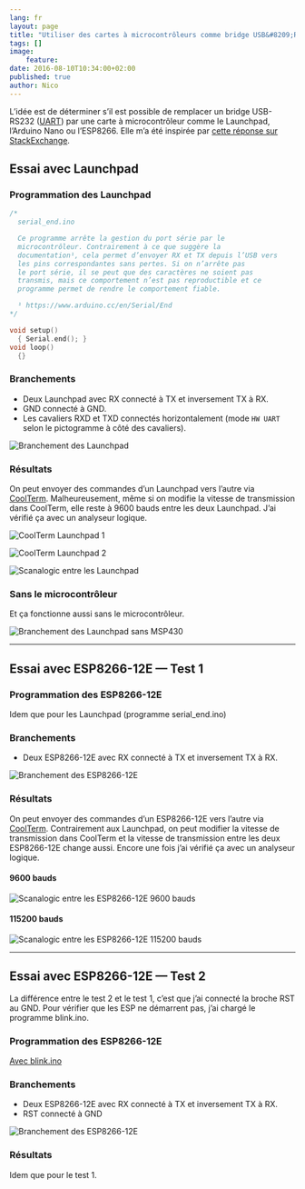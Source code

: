 ```yaml
---
lang: fr
layout: page
title: "Utiliser des cartes à microcontrôleurs comme bridge USB&#8209;RS232"
tags: []
image:
    feature:
date: 2016-08-10T10:34:00+02:00
published: true
author: Nico
---
```


L’idée est de déterminer s’il est possible de remplacer un bridge USB-RS232 ([UART][2]) par une carte à microcontrôleur comme le Launchpad, l’Arduino Nano ou l’ESP8266. Elle m’a été inspirée par [cette réponse sur StackExchange][0].

## Essai avec Launchpad

### Programmation des Launchpad

```c++
/*
  serial_end.ino

  Ce programme arrête la gestion du port série par le
  microcontrôleur. Contrairement à ce que suggère la
  documentation¹, cela permet d’envoyer RX et TX depuis l’USB vers
  les pins correspondantes sans pertes. Si on n’arrête pas
  le port série, il se peut que des caractères ne soient pas
  transmis, mais ce comportement n’est pas reproductible et ce
  programme permet de rendre le comportement fiable.

  ¹ https://www.arduino.cc/en/Serial/End
*/

void setup()
  { Serial.end(); }
void loop()
  {}
```

### Branchements

-   Deux Launchpad avec RX connecté à TX et inversement TX à RX.
-   GND connecté à GND.
-   Les cavaliers RXD et TXD connectés horizontalement (mode `HW UART` selon le pictogramme à côté des cavaliers).

![Branchement des Launchpad](../../files/2016-08-10-usb-rs232_bridge_microcontroleurs/branchement_launchpad_lowres.jpg)

### Résultats

On peut envoyer des commandes d’un Launchpad vers l’autre via [CoolTerm][1]. Malheureusement, même si on modifie la vitesse de transmission dans CoolTerm, elle reste à 9600 bauds entre les deux Launchpad. J’ai vérifié ça avec un analyseur logique.

![CoolTerm Launchpad 1](../../files/2016-08-10-usb-rs232_bridge_microcontroleurs/coolterm_launchpad_1.png)

![CoolTerm Launchpad 2](../../files/2016-08-10-usb-rs232_bridge_microcontroleurs/coolterm_launchpad_2.png)

![Scanalogic entre les Launchpad](../../files/2016-08-10-usb-rs232_bridge_microcontroleurs/acquisition_launchpad.png)

### Sans le microcontrôleur

Et ça fonctionne aussi sans le microcontrôleur.

![Branchement des Launchpad sans MSP430](../../files/2016-08-10-usb-rs232_bridge_microcontroleurs/branchement_launchpad_sans_msp430_lowres.jpg)

[0]: http://arduino.stackexchange.com/questions/18575/send-at-commands-to-esp8266-from-arduino-uno-via-a-softwareserial-port/18614#18614
[1]: http://freeware.the-meiers.org/
[2]: https://fr.wikipedia.org/wiki/UART

---

## Essai avec ESP8266-12E — Test 1

### Programmation des ESP8266-12E

Idem que pour les Launchpad (programme serial_end.ino)

### Branchements

-   Deux ESP8266-12E avec RX connecté à TX et inversement TX à RX.

![Branchement des ESP8266-12E](../../files/2016-08-10-usb-rs232_bridge_microcontroleurs/branchement_esp8266-12E_test1_lowres.jpg)

### Résultats

On peut envoyer des commandes d’un ESP8266-12E vers l’autre via [CoolTerm][1]. Contrairement aux Launchpad, on peut modifier la vitesse de transmission dans CoolTerm et la vitesse de transmission entre les deux ESP8266-12E change aussi. Encore une fois j’ai vérifié ça avec un analyseur logique.

#### 9600 bauds

![Scanalogic entre les ESP8266-12E 9600 bauds](../../files/2016-08-10-usb-rs232_bridge_microcontroleurs/acquisition_esp8266-12E_9600.png)

#### 115200 bauds

![Scanalogic entre les ESP8266-12E 115200 bauds](../../files/2016-08-10-usb-rs232_bridge_microcontroleurs/acquisition_esp8266-12E_115200.png)

---

## Essai avec ESP8266-12E — Test 2

La différence entre le test 2 et le test 1, c’est que j’ai connecté la broche RST au GND. Pour vérifier que les ESP ne démarrent pas, j’ai chargé le programme blink.ino.

### Programmation des ESP8266-12E

[Avec blink.ino](https://github.com/NicHub/ouilogique-ESP8266-Arduino/blob/master/blink/blink.ino)

### Branchements

-   Deux ESP8266-12E avec RX connecté à TX et inversement TX à RX.
-   RST connecté à GND

![Branchement des ESP8266-12E](../../files/2016-08-10-usb-rs232_bridge_microcontroleurs/branchement_esp8266-12E_test2_lowres.jpg)

### Résultats

Idem que pour le test 1.
